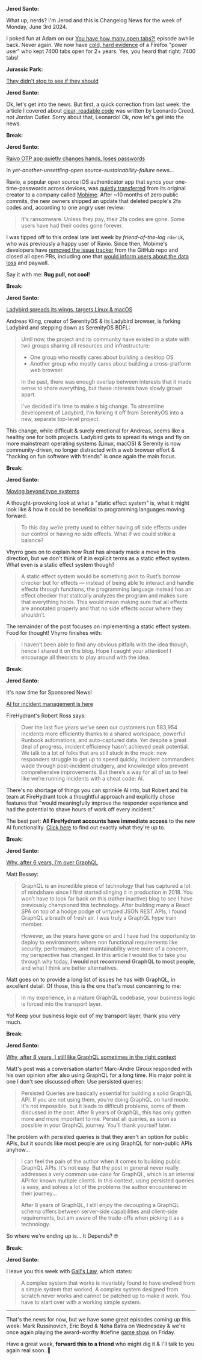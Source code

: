 **Jerod Santo:**

What up, nerds? I'm Jerod and this is Changelog News for the week of Monday, June 3rd 2024.

I poked fun at Adam on our [You have how many open tabs?!](https://changelog.com/friends/29) episode awhile back. Never again. We now have [cold, hard evidence](https://www.pcmag.com/news/firefox-power-user-keeps-7400-plus-browser-tabs-open-for-2-years) of a Firefox "power user" who kept 7400 tabs open for 2+ years. Yes, you heard that right: 7400 tabs!

**Jurassic Park:**

[They didn't stop to see if they should](https://www.youtube.com/watch?v=g3j9muCo4o0)

**Jerod Santo:**

Ok, let's get into the news. But first, a quick correction from last week: the article I covered about [clear, readable code](https://read.engineerscodex.com/p/clever-code-is-probably-the-worst) was written by Leonardo Creed, not Jordan Cutler. Sorry about that, Leonardo! Ok, now let's get into the news.

**Break:**

**Jerod Santo:**

[Raivo OTP app quietly changes hands, loses passwords](https://web.archive.org/web/20240531085449/https://github.com/raivo-otp/ios-application/issues/328)

In _yet-another-unsettling-open source-sustainability-failure_ news...

Ravio, a popular open source iOS authenticator app that syncs your one-time-passwords across devices, was [quietly transferred](https://github.com/raivo-otp/ios-application/commit/3a8aaa0ea16a761e6205abd2700ac90dd4c9c9b6) from its original creator to a company called [Mobime](https://mobime.org). After ~10 months of zero public commits, the new owners shipped an update that deleted people's 2fa codes and, according to one angry user review:

> It's ransomware. Unless they pay, their 2fa codes are gone. Some users have had their codes gone forever.

I was tipped off to this ordeal late last week by *friend-of-the-log* `rderik`, who was previously a happy user of Ravio. Since then, Mobime's developers have [removed the issue tracker](https://github.com/raivo-otp/ios-application/pull/370) from the GitHub repo and closed all open PRs, including one that [would inform users about the data loss](https://github.com/raivo-otp/ios-application/pull/371) and paywall.

Say it with me: **Rug pull, not cool!**

**Break:**

**Jerod Santo:**

[Ladybird spreads its wings, targets Linux & macOS](https://awesomekling.substack.com/p/forking-ladybird-and-stepping-down-serenityos)

Andreas Kling, creator of SerenityOS & its Ladybird browser, is forking Ladybird and stepping down as SerenityOS BDFL:

> Until now, the project and its community have existed in a state with two groups sharing all resources and infrastructure:
>
> - One group who mostly cares about building a desktop OS.
> - Another group who mostly cares about building a cross-platform web browser.
>
> In the past, there was enough overlap between interests that it made sense to share everything, but these interests have slowly grown apart.
>
> I've decided it's time to make a big change. To streamline development of Ladybird, I'm forking it off from SerenityOS into a new, separate top-level project.

This change, while difficult & surely emotional for Andreas, seems like a healthy one for both projects. Ladybird gets to spread its wings and fly on more mainstream operating systems (Linux, macOS) & Serenity is now community-driven, no longer distracted with a web browser effort & "hacking on fun software with friends" is once again the main focus.

**Break:**

**Jerod Santo:**

[Moving beyond type systems](https://vhyrro.github.io/posts/effect-systems/)

A thought-provoking look at what a "static effect system" is, what it might look like & how it could be beneficial to programming languages moving forward.

> To this day we’re pretty used to either having _all_ side effects under our control or having *no* side effects. What if we could strike a balance?

Vhyrro goes on to explain how Rust has already made a move in this direction, but we don't think of it in explicit terms as a static effect system. What even is a static effect system though?

> A static effect system would be something akin to Rust’s borrow checker but for effects — instead of being able to interact and handle effects through functions, the programming language instead has an effect checker that statically analyzes the program and makes sure that everything holds. This would mean making sure that all effects are annotated properly and that no side effects occur where they shouldn’t.

The remainder of the post focuses on implementing a static effect system. Food for thought! Vhyrro finishes with:

> I haven’t been able to find any obvious pitfalls with the idea though, hence I shared it on this blog. Hope I caught your attention! I encourage all theorists to play around with the idea.

**Break:**

**Jerod Santo:**

It's now time for Sponsored News!

[AI for incident management is here](https://firehydrant.com/blog/ai-for-incident-management-is-here/)

FireHydrant's Robert Ross says:

> Over the last five years we’ve seen our customers run 583,954 incidents more efficiently thanks to a shared workspace, powerful Runbook automations, and auto-captured data. Yet despite a great deal of progress, incident efficiency hasn’t achieved peak potential. We talk to a lot of folks that are still stuck in the muck: new responders struggle to get up to speed quickly, incident commanders wade through post-incident drudgery, and knowledge silos prevent comprehensive improvements. But there’s a way for all of us to feel like we’re running incidents with a cheat code: AI.

There's no shortage of things you can sprinkle AI into, but Robert and his team at FireHydrant took a thoughtful approach and explicitly chose features that "would meaningfully improve the responder experience and had the potential to shave hours of work off every incident."

The best part: **All FireHydrant accounts have immediate access** to the new AI functionality. [Click here](https://firehydrant.com/blog/ai-for-incident-management-is-here/) to find out exactly what they're up to.

**Break:**

**Jerod Santo:**

[Why, after 6 years, I’m over GraphQL](https://bessey.dev/blog/2024/05/24/why-im-over-graphql/)

Matt Bessey:

> GraphQL is an incredible piece of technology that has captured a lot of mindshare since I first started slinging it in production in 2018. You won’t have to look far back on this (rather inactive) blog to see I have previously championed this technology. After building many a React SPA on top of a hodge podge of untyped JSON REST APIs, I found GraphQL a breath of fresh air. I was truly a GraphQL hype train member.
>
> However, as the years have gone on and I have had the opportunity to deploy to environments where non functional requirements like security, performance, and maintainability were more of a concern, my perspective has changed. In this article I would like to take you through why today, **I would not recommend GraphQL to most people**, and what I think are better alternatives.

Matt goes on to provide a long list of issues he has with GraphQL, in excellent detail. Of those, this is the one that's most concerning to me:

> In my experience, in a mature GraphQL codebase, your business logic is forced into the transport layer.

Yo! Keep your business logic out of my transport layer, thank you very much.

**Break:**

**Jerod Santo:**

[Why, after 8 years, I still like GraphQL sometimes in the right context](https://www.magiroux.com/eight-years-of-graphql)

Matt's post was a conversation starter! Marc-Andre Giroux responded with his own opinion after also using GraphQL for a long time. His major point is one I don't see discussed often: Use persisted queries:

> Persisted Queries are basically essential for building a solid GraphQL API. If you are not using them, you're doing GraphQL on hard mode. It's not impossible, but it leads to difficult problems, some of them discussed in the post. After 8 years of GraphQL, this has only gotten more and more important to me. Persist all queries, as soon as possible in your GraphQL journey. You'll thank yourself later.

The problem with persisted queries is that they aren't an option for public APIs, but it sounds like most people are using GraphQL for non-public APIs anyhow...

> I can feel the pain of the author when it comes to building public GraphQL APIs. It's not easy. But the post in general never really addresses a very common use-case for GraphQL, which is an internal API for known multiple clients. In this context, using persisted queries is easy, and solves a lot of the problems the author encountered in their journey...
>
> After 8 years of GraphQL, I still enjoy the decoupling a GraphQL schema offers between server-side capabilities and client-side requirements, but am aware of the trade-offs when picking it as a technology.

So where we're ending up is... It Depends? 🤓

**Break:**

**Jerod Santo:**

I leave you this week with [Gall's Law](https://en.wikipedia.org/wiki/John_Gall_(author)#Gall's_law), which states:

> A complex system that works is invariably found to have evolved from a simple system that worked. A complex system designed from scratch never works and cannot be patched up to make it work. You have to start over with a working simple system.

---

That's the news for now, but we have some great episodes coming up this week: Mark Russinovich, Eric Boyd & Neha Batra on Wednesday & we're once again playing the award-*worthy* #define [game show](https://changelog.com/topic/games) on Friday.

Have a great week, **forward this to a friend** who might dig it & I'll talk to you again real soon. 💚
